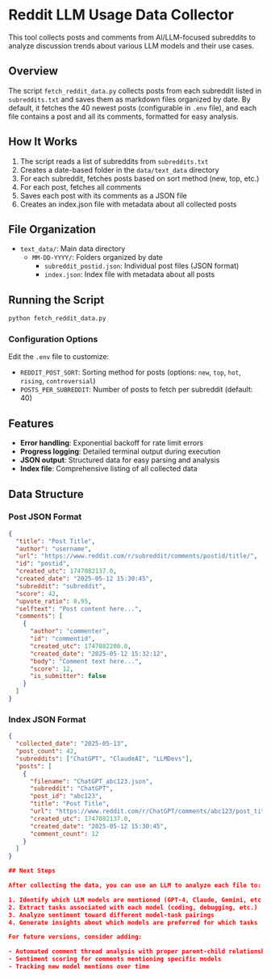 # Reddit LLM Usage Data Collector

This tool collects posts and comments from AI/LLM-focused subreddits to analyze discussion trends about various LLM models and their use cases.

## Overview

The script `fetch_reddit_data.py` collects posts from each subreddit listed in `subreddits.txt` and saves them as markdown files organized by date. By default, it fetches the 40 newest posts (configurable in `.env` file), and each file contains a post and all its comments, formatted for easy analysis.

## How It Works

1. The script reads a list of subreddits from `subreddits.txt`
2. Creates a date-based folder in the `data/text_data` directory
3. For each subreddit, fetches posts based on sort method (new, top, etc.)
4. For each post, fetches all comments
5. Saves each post with its comments as a JSON file
6. Creates an index.json file with metadata about all collected posts

## File Organization

- `text_data/`: Main data directory
  - `MM-DD-YYYY/`: Folders organized by date
    - `subreddit_postid.json`: Individual post files (JSON format)
    - `index.json`: Index file with metadata about all posts

## Running the Script

```bash
python fetch_reddit_data.py
```

### Configuration Options

Edit the `.env` file to customize:

- `REDDIT_POST_SORT`: Sorting method for posts (options: `new`, `top`, `hot`, `rising`, `controversial`)
- `POSTS_PER_SUBREDDIT`: Number of posts to fetch per subreddit (default: 40)

## Features

- **Error handling**: Exponential backoff for rate limit errors
- **Progress logging**: Detailed terminal output during execution
- **JSON output**: Structured data for easy parsing and analysis
- **Index file**: Comprehensive listing of all collected data

## Data Structure

### Post JSON Format

```json
{
  "title": "Post Title",
  "author": "username",
  "url": "https://www.reddit.com/r/subreddit/comments/postid/title/",
  "id": "postid",
  "created_utc": 1747082137.0,
  "created_date": "2025-05-12 15:30:45",
  "subreddit": "subreddit",
  "score": 42,
  "upvote_ratio": 0.95,
  "selftext": "Post content here...",
  "comments": [
    {
      "author": "commenter",
      "id": "commentid",
      "created_utc": 1747082200.0,
      "created_date": "2025-05-12 15:32:12",
      "body": "Comment text here...",
      "score": 12,
      "is_submitter": false
    }
  ]
}
```

### Index JSON Format

```json
{
  "collected_date": "2025-05-13",
  "post_count": 42,
  "subreddits": ["ChatGPT", "ClaudeAI", "LLMDevs"],
  "posts": [
    {
      "filename": "ChatGPT_abc123.json",
      "subreddit": "ChatGPT",
      "post_id": "abc123",
      "title": "Post Title",
      "url": "https://www.reddit.com/r/ChatGPT/comments/abc123/post_title/",
      "created_utc": 1747082137.0,
      "created_date": "2025-05-12 15:30:45",
      "comment_count": 12
    }
  ]
}

## Next Steps

After collecting the data, you can use an LLM to analyze each file to:

1. Identify which LLM models are mentioned (GPT-4, Claude, Gemini, etc.)
2. Extract tasks associated with each model (coding, debugging, etc.)
3. Analyze sentiment toward different model-task pairings
4. Generate insights about which models are preferred for which tasks

For future versions, consider adding:

- Automated comment thread analysis with proper parent-child relationships
- Sentiment scoring for comments mentioning specific models
- Tracking new model mentions over time
```
